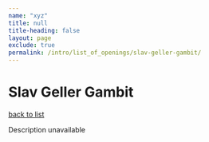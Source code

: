 ```yaml
---
name: "xyz"
title: null
title-heading: false
layout: page
exclude: true
permalink: /intro/list_of_openings/slav-geller-gambit/
---
```


# Slav Geller Gambit

[back to list](../../list_of_openings)

Description unavailable